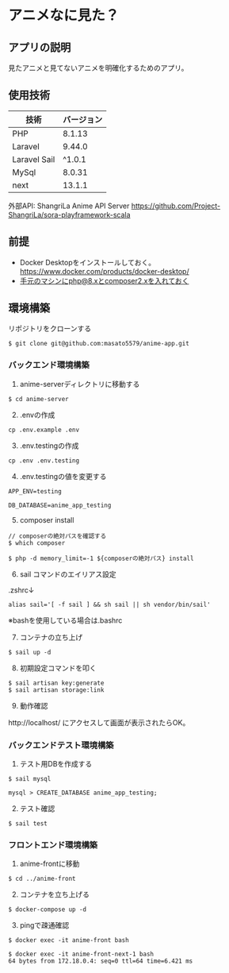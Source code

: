 # アニメなに見た？

## アプリの説明
見たアニメと見てないアニメを明確化するためのアプリ。

## 使用技術
|  技術  |  バージョン  |
| ---- | ---- |
|  PHP  |  8.1.13  |
|  Laravel  |  9.44.0  |
|  Laravel Sail  |  ^1.0.1  |
|  MySql  |  8.0.31  |
|  next  |  13.1.1  |

外部API: ShangriLa Anime API Server
https://github.com/Project-ShangriLa/sora-playframework-scala

## 前提
- Docker Desktopをインストールしておく。https://www.docker.com/products/docker-desktop/
- 手元のマシンにphp@8.xとcomposer2.xを入れておく

## 環境構築

リポジトリをクローンする
```
$ git clone git@github.com:masato5579/anime-app.git
```

### バックエンド環境構築

1. anime-serverディレクトリに移動する
```
$ cd anime-server
```

2. .envの作成
```
cp .env.example .env
```

3. .env.testingの作成
```
cp .env .env.testing
```
4. .env.testingの値を変更する
```
APP_ENV=testing

DB_DATABASE=anime_app_testing
```

5. composer install
```
// composerの絶対パスを確認する
$ which composer

$ php -d memory_limit=-1 ${composerの絶対パス} install
```

6. sail コマンドのエイリアス設定

.zshrc↓
```
alias sail='[ -f sail ] && sh sail || sh vendor/bin/sail'
```

※bashを使用している場合は.bashrc

7. コンテナの立ち上げ
```
$ sail up -d
```

8. 初期設定コマンドを叩く
```
$ sail artisan key:generate
$ sail artisan storage:link
```

9. 動作確認

http://localhost/ にアクセスして画面が表示されたらOK。

### バックエンドテスト環境構築
1. テスト用DBを作成する
```
$ sail mysql

mysql > CREATE_DATABASE anime_app_testing;
```

2. テスト確認
```
$ sail test
```

### フロントエンド環境構築

1. anime-frontに移動
```
$ cd ../anime-front
```

2. コンテナを立ち上げる
```
$ docker-compose up -d
```

3. pingで疎通確認
```
$ docker exec -it anime-front bash

$ docker exec -it anime-front-next-1 bash
64 bytes from 172.18.0.4: seq=0 ttl=64 time=6.421 ms
```